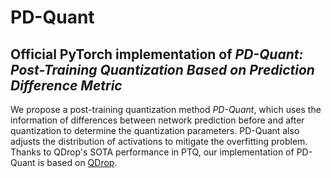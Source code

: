 # PD-Quant
Official PyTorch implementation of *PD-Quant: Post-Training Quantization Based on Prediction Difference Metric*
---------------------------------------------------

We propose a post-training quantization method *PD-Quant*, which uses the information of differences between network prediction before and after quantization to determine the quantization parameters. 
PD-Quant also adjusts the distribution of activations to mitigate the overfitting problem.
Thanks to QDrop's SOTA performance in PTQ, our implementation of PD-Quant is based on [QDrop](https://github.com/wimh966/QDrop).
